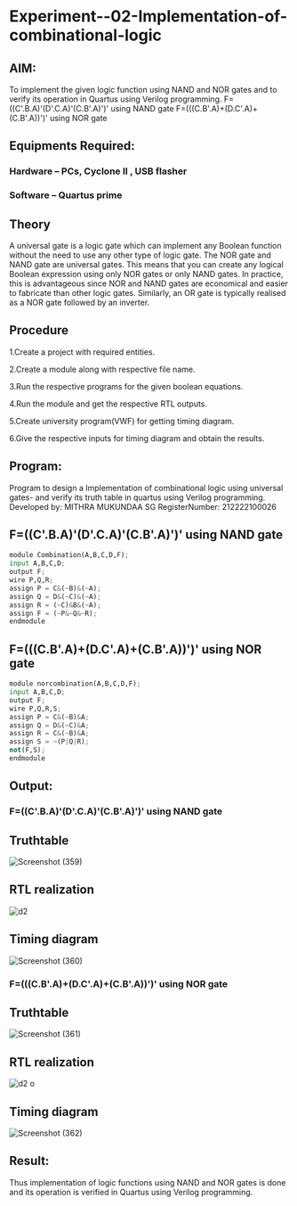 # Experiment--02-Implementation-of-combinational-logic
 
## AIM:
To implement the given logic function using NAND and NOR gates and to verify its operation in Quartus using Verilog programming.
F=((C'.B.A)'(D'.C.A)'(C.B'.A)')' using NAND gate
F=(((C.B'.A)+(D.C'.A)+(C.B'.A))')' using NOR gate


## Equipments Required:
### Hardware – PCs, Cyclone II , USB flasher
### Software – Quartus prime
## Theory

A universal gate is a logic gate which can implement any Boolean function without the need to use any other type of logic gate. The NOR gate and NAND gate are universal gates. This means that you can create any logical Boolean expression using only NOR gates or only NAND gates. In practice, this is advantageous since NOR and NAND gates are economical and easier to fabricate than other logic gates. Similarly, an OR gate is typically realised as a NOR gate followed by an inverter.

## Procedure

1.Create a project with required entities.

2.Create a module along with respective file name.

3.Run the respective programs for the given boolean equations.

4.Run the module and get the respective RTL outputs.

5.Create university program(VWF) for getting timing diagram.

6.Give the respective inputs for timing diagram and obtain the results.


## Program:

Program to design a Implementation of combinational logic using universal gates-  and verify its truth table in quartus using Verilog programming.
Developed by: MITHRA MUKUNDAA SG
RegisterNumber:  212222100026

## F=((C'.B.A)'(D'.C.A)'(C.B'.A)')' using NAND gate

```python
module Combination(A,B,C,D,F);
input A,B,C,D;
output F;
wire P,Q,R;
assign P = C&(~B)&(~A);
assign Q = D&(~C)&(~A);
assign R = (~C)&B&(~A);
assign F = (~P&~Q&~R);
endmodule
```
## F=(((C.B'.A)+(D.C'.A)+(C.B'.A))')' using NOR gate

```python
module norcombination(A,B,C,D,F);
input A,B,C,D;
output F;
wire P,Q,R,S;
assign P = C&(~B)&A;
assign Q = D&(~C)&A;
assign R = C&(~B)&A;
assign S = ~(P|Q|R);
not(F,S);
endmodule
```

## Output:
### F=((C'.B.A)'(D'.C.A)'(C.B'.A)')' using NAND gate

## Truthtable
![Screenshot (359)](https://user-images.githubusercontent.com/93427208/167299431-5acc1ec0-5c86-40e1-9d05-0e07dcbd5c58.png)


##  RTL realization
![d2](https://user-images.githubusercontent.com/93427208/167299439-ebe0267b-0c25-4019-b5e3-8dc3bbc2b1b7.png)


## Timing diagram 
![Screenshot (360)](https://user-images.githubusercontent.com/93427208/167299446-cddb33dd-7785-4918-adad-74e956bf9748.png)

### F=(((C.B'.A)+(D.C'.A)+(C.B'.A))')' using NOR gate

## Truthtable
![Screenshot (361)](https://user-images.githubusercontent.com/93427208/167299662-4850c0ab-4253-46ea-9272-c58c9eb73e26.png)

##  RTL realization
![d2 o](https://user-images.githubusercontent.com/93427208/167299682-f823295c-2dc0-4478-bd9a-a9fbc1f1af53.png)

## Timing diagram 
![Screenshot (362)](https://user-images.githubusercontent.com/93427208/167299703-1bb93796-8e5f-4824-bd89-e1d4576907ab.png)

## Result:
Thus implementation of logic functions using NAND and NOR gates is done and its operation is verified in Quartus using Verilog programming.

